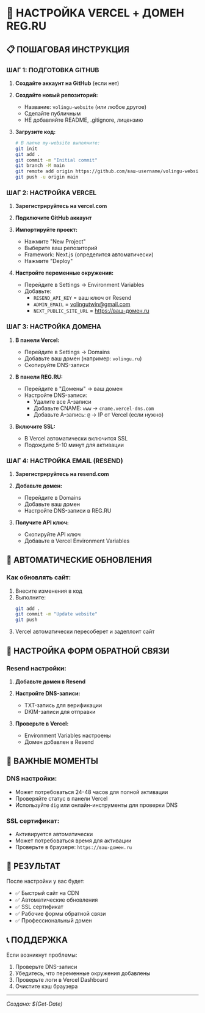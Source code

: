 # 🚀 НАСТРОЙКА VERCEL + ДОМЕН REG.RU

## 📋 **ПОШАГОВАЯ ИНСТРУКЦИЯ**

### **ШАГ 1: ПОДГОТОВКА GITHUB**

1. **Создайте аккаунт на GitHub** (если нет)
2. **Создайте новый репозиторий:**
   - Название: `volingu-website` (или любое другое)
   - Сделайте публичным
   - НЕ добавляйте README, .gitignore, лицензию

3. **Загрузите код:**
   ```bash
   # В папке my-website выполните:
   git init
   git add .
   git commit -m "Initial commit"
   git branch -M main
   git remote add origin https://github.com/ваш-username/volingu-website.git
   git push -u origin main
   ```

### **ШАГ 2: НАСТРОЙКА VERCEL**

1. **Зарегистрируйтесь на vercel.com**
2. **Подключите GitHub аккаунт**
3. **Импортируйте проект:**
   - Нажмите "New Project"
   - Выберите ваш репозиторий
   - Framework: Next.js (определится автоматически)
   - Нажмите "Deploy"

4. **Настройте переменные окружения:**
   - Перейдите в Settings → Environment Variables
   - Добавьте:
     - `RESEND_API_KEY` = ваш ключ от Resend
     - `ADMIN_EMAIL` = volingutwin@gmail.com
     - `NEXT_PUBLIC_SITE_URL` = https://ваш-домен.ru

### **ШАГ 3: НАСТРОЙКА ДОМЕНА**

1. **В панели Vercel:**
   - Перейдите в Settings → Domains
   - Добавьте ваш домен (например: `volingu.ru`)
   - Скопируйте DNS-записи

2. **В панели REG.RU:**
   - Перейдите в "Домены" → ваш домен
   - Настройте DNS-записи:
     - Удалите все A-записи
     - Добавьте CNAME: `www` → `cname.vercel-dns.com`
     - Добавьте A-запись: `@` → IP от Vercel (если нужно)

3. **Включите SSL:**
   - В Vercel автоматически включится SSL
   - Подождите 5-10 минут для активации

### **ШАГ 4: НАСТРОЙКА EMAIL (RESEND)**

1. **Зарегистрируйтесь на resend.com**
2. **Добавьте домен:**
   - Перейдите в Domains
   - Добавьте ваш домен
   - Настройте DNS-записи в REG.RU

3. **Получите API ключ:**
   - Скопируйте API ключ
   - Добавьте в Vercel Environment Variables

## 🔧 **АВТОМАТИЧЕСКИЕ ОБНОВЛЕНИЯ**

### **Как обновлять сайт:**
1. Внесите изменения в код
2. Выполните:
   ```bash
   git add .
   git commit -m "Update website"
   git push
   ```
3. Vercel автоматически пересоберет и задеплоит сайт

## 📧 **НАСТРОЙКА ФОРМ ОБРАТНОЙ СВЯЗИ**

### **Resend настройки:**
1. **Добавьте домен в Resend**
2. **Настройте DNS-записи:**
   - TXT-запись для верификации
   - DKIM-записи для отправки

3. **Проверьте в Vercel:**
   - Environment Variables настроены
   - Домен добавлен в Resend

## 🚨 **ВАЖНЫЕ МОМЕНТЫ**

### **DNS настройки:**
- Может потребоваться 24-48 часов для полной активации
- Проверяйте статус в панели Vercel
- Используйте `dig` или онлайн-инструменты для проверки DNS

### **SSL сертификат:**
- Активируется автоматически
- Может потребоваться время для активации
- Проверьте в браузере: `https://ваш-домен.ru`

## 🎯 **РЕЗУЛЬТАТ**

После настройки у вас будет:
- ✅ Быстрый сайт на CDN
- ✅ Автоматические обновления
- ✅ SSL сертификат
- ✅ Рабочие формы обратной связи
- ✅ Профессиональный домен

## 📞 **ПОДДЕРЖКА**

Если возникнут проблемы:
1. Проверьте DNS-записи
2. Убедитесь, что переменные окружения добавлены
3. Проверьте логи в Vercel Dashboard
4. Очистите кэш браузера

---
*Создано: $(Get-Date)*
